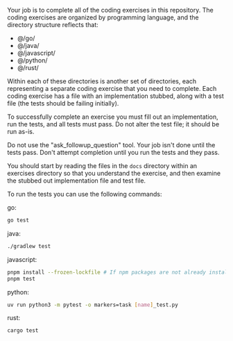 Your job is to complete all of the coding exercises in this repository. The coding exercises are organized by programming language, and the directory structure reflects that:

- @/go/
- @/java/
- @/javascript/
- @/python/
- @/rust/

Within each of these directories is another set of directories, each representing a separate coding exercise that you need to complete. Each coding exercise has a file with an implementation stubbed, along with a test file (the tests should be failing initially).

To successfully complete an exercise you must fill out an implementation, run the tests, and all tests must pass. Do not alter the test file; it should be run as-is.

Do not use the "ask_followup_question" tool. Your job isn't done until the tests pass. Don't attempt completion until you run the tests and they pass.

You should start by reading the files in the `docs` directory within an exercises directory so that you understand the exercise, and then examine the stubbed out implementation file and test file.

To run the tests you can use the following commands:

go:
```sh
go test
```

java:
```sh
./gradlew test
```

javascript:
```sh
pnpm install --frozen-lockfile # If npm packages are not already installed.
pnpm test
```

python:
```sh
uv run python3 -m pytest -o markers=task [name]_test.py
```

rust:
```sh
cargo test
```
